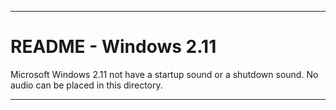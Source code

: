 
***

# README - Windows 2.11

Microsoft Windows 2.11 not have a startup sound or a shutdown sound. No audio can be placed in this directory.

***
